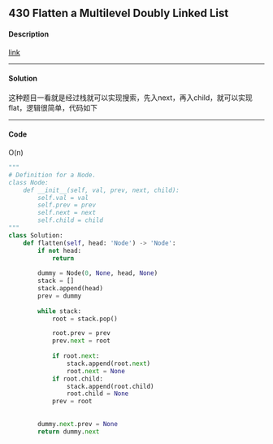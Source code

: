 ## 430 Flatten a Multilevel Doubly Linked List

#### Description

[link](https://leetcode.com/problems/flatten-a-multilevel-doubly-linked-list/)

---

#### Solution

这种题目一看就是经过栈就可以实现搜索，先入next，再入child，就可以实现flat，逻辑很简单，代码如下

---

#### Code

O(n)

```python
"""
# Definition for a Node.
class Node:
    def __init__(self, val, prev, next, child):
        self.val = val
        self.prev = prev
        self.next = next
        self.child = child
"""
class Solution:
    def flatten(self, head: 'Node') -> 'Node':
        if not head:
            return
        
        dummy = Node(0, None, head, None)     
        stack = []
        stack.append(head)
        prev = dummy
        
        while stack:
            root = stack.pop()

            root.prev = prev
            prev.next = root
            
            if root.next:
                stack.append(root.next)
                root.next = None
            if root.child:
                stack.append(root.child)
                root.child = None
            prev = root        
            
        
        dummy.next.prev = None
        return dummy.next
```
